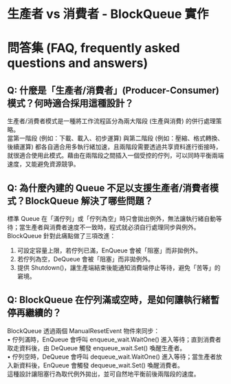 # 生產者 vs 消費者 - BlockQueue 實作

# 問答集 (FAQ, frequently asked questions and answers)

## Q: 什麼是「生產者/消費者」(Producer-Consumer) 模式？何時適合採用這種設計？
生產者/消費者模式是一種將工作流程區分為兩大階段 (生產與消費) 的併行處理策略。  
當第一階段 (例如：下載、載入、初步運算) 與第二階段 (例如：壓縮、格式轉換、後續運算) 都各自適合用多執行緒加速，且兩階段需要透過共享資料進行銜接時，就很適合使用此模式。藉由在兩階段之間插入一個受控的佇列，可以同時平衡兩端速度，又能避免資源競爭。  

## Q: 為什麼內建的 Queue 不足以支援生產者/消費者模式？BlockQueue 解決了哪些問題？
標準 Queue 在「滿佇列」或「佇列為空」時只會拋出例外，無法讓執行緒自動等待；當生產者與消費者速度不一致時，程式就必須自行處理同步與例外。  
BlockQueue 針對此痛點做了三項改進：  
1. 可設定容量上限，若佇列已滿，EnQueue 會被「阻塞」而非拋例外。  
2. 若佇列為空，DeQueue 會被「阻塞」而非拋例外。  
3. 提供 Shutdown()，讓生產端結束後能通知消費端停止等待，避免「苦等」的窘境。  

## Q: BlockQueue 在佇列滿或空時，是如何讓執行緒暫停再繼續的？
BlockQueue 透過兩個 ManualResetEvent 物件來同步：  
• 佇列滿時，EnQueue 會呼叫 enqueue_wait.WaitOne() 進入等待；直到消費者取走資料後，由 DeQueue 觸發 enqueue_wait.Set() 喚醒生產者。  
• 佇列空時，DeQueue 會呼叫 dequeue_wait.WaitOne() 進入等待；當生產者放入新資料後，EnQueue 會觸發 dequeue_wait.Set() 喚醒消費者。  
這種設計讓阻塞行為取代例外拋出，並可自然地平衡前後兩階段的速度。